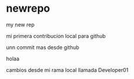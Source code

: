 # newrepo
my new rep

mi primera contribucion local para github 

unn commit mas desde github

holaa

cambios desde mi rama local llamada Developer01
